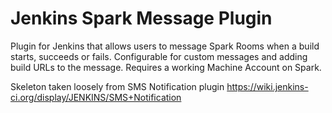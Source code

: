 # Jenkins Spark Message Plugin

Plugin for Jenkins that allows users to message Spark Rooms when a build starts, succeeds or fails.
Configurable for custom messages and adding build URLs to the message. Requires a working Machine Account
on Spark.

Skeleton taken loosely from SMS Notification plugin https://wiki.jenkins-ci.org/display/JENKINS/SMS+Notification
